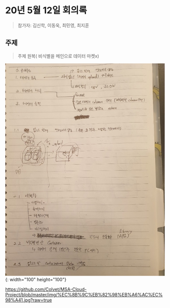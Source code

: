 # 20년 5월 12일 회의록
> 참가자: 김신학, 이동욱, 최민영, 최지훈

## 주제 
> 주제 원복( 비식별을 메인으로 데이터 마켓x)

![시나리오](/img/시나리오1.jpg){: width="100" height="100"}

https://github.com/Colvet/MSA-Cloud-Project/blob/master/img/%EC%8B%9C%EB%82%98%EB%A6%AC%EC%98%A41.jpg?raw=true


